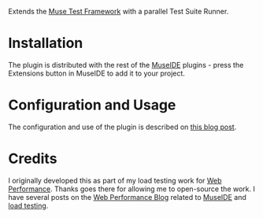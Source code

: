 Extends the [Muse Test Framework](https://github.com/ChrisLMerrill/muse) with a parallel Test Suite Runner.

# Installation

The plugin is distributed with the rest of the [MuseIDE](http://ide4selenium.com) plugins - press the Extensions button in MuseIDE to add it to your project.  

# Configuration and Usage

The configuration and use of the plugin is described on [this blog post](https://www.webperformance.com/load-testing-tools/blog/2018/03/introducing-the-parallel-extension-for-museide/).

# Credits

I originally developed this as part of my load testing work for [Web Performance](http://webperformance.com/). Thanks 
goes there for allowing me to open-source the work. I have several posts on the 
[Web Performance Blog](https://www.webperformance.com/load-testing-tools/blog/) related to 
[MuseIDE](https://www.webperformance.com/load-testing-tools/blog/category/museide/) and 
[load testing](https://www.webperformance.com/load-testing-tools/blog/category/load-testing/).  